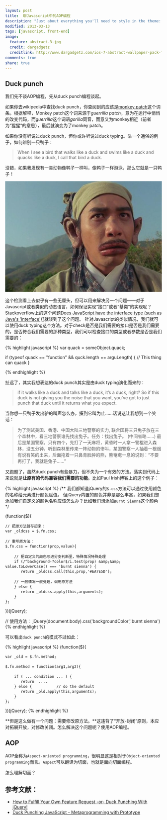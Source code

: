 ```yaml
---
layout: post
title:	聊Javascript中的AOP编程
description: "Just about everything you'll need to style in the theme: headings, paragraphs, blockquotes, tables, code blocks, and more."
modified: 2013-03-13
tags: [javascript, front-end]
image:
  feature: abstract-3.jpg
  credit: dargadgetz
  creditlink: http://www.dargadgetz.com/ios-7-abstract-wallpaper-pack-for-iphone-5-and-ipod-touch-retina/
comments: true
share: true
---
```


## Duck punch

我们先不谈AOP编程，先从duck punch编程谈起。

如果你去wikipedia中查找duck punch，你查阅到的应该是[monkey patch](http://en.wikipedia.org/wiki/Monkey_patch)这个词条。根据解释，Monkey patch这个词来源于*guerrilla patch*，意为在运行中悄悄的改变代码，而*guerrilla*这个词语*gorilla*同音，而意又为monkey相近（前者为“猩猩”的意思），最后就演变为了monkey patch。

如果你没有听说过duck punch，但你或许听说过duck typing。举一个通俗的例子，如何辨别一只鸭子： 

>When I see a bird that walks like a duck and swims like a duck and quacks like a duck, I call that bird a duck.

没错，如果我发现有一类动物像鸭子一样叫，像鸭子一样游泳，那么它就是一只鸭子！

![duck](../images/aop-programming/duck.jpg)

这个检测看上去似乎有一些无厘头，但可以用来解决另一个问题——对于Javascript或者类似的动态语言，如何保证实现“接口”或者“基类”的实现呢？Stackoverflow上的这个问题[Does JavaScript have the interface type (such as Java's 'interface')?](http://stackoverflow.com/questions/3710275/does-javascript-have-the-interface-type-such-as-javas-interface)就谈到了这个问题。 针对Javascript的类似情况，我们就可以使用duck typing这个方法。对于check是否是我们需要的接口是否是我们需要的，是否符合我们需要的那种类型，我们可以检查接口的类型或者参数是否是我们需要的：

{% highlight javascript %}
var quack = someObject.quack;

if (typeof quack == "function" && quck.length == arguLength)
{
    // This thing can quack
}

{% endhighlight %}

扯远了，其实我想表达的duck punch其实是由duck typing演化而来的：

>if it walks like a duck and talks like a duck, it’s a duck, right? So if this duck is not giving you the noise that you want, you’ve got to just punch that duck until it returns what you expect.

当你想一只鸭子发出驴的叫声怎么办，揍到它叫为止……话说这让我想到一个笑话：

>为了测试美国、香港、中国大陆三地警察的实力, 联合国将三只兔子放在三个森林中，看三地警察谁先找出兔子。任务：找出兔子。
(中间省略......)
最后是某国警察，只有四个，先打了一天麻将，黄昏时一人拿一警棍进入森林，没五分钟，听到森林里传来一阵动物的惨叫，某国警察一人抽着一根烟有说有笑的出来，后面拖着一只鼻青脸肿的熊，熊奄奄一息的说到：“不要再打了，我就是兔子……”

又跑题了，虽然duck punch有些暴力，但不失为一个有效的方法。落实到代码上来说就是**让原有的代码兼容我们需要的功能**。比如Paul Irish博客上的这个例子：

{% highlight javascript %}
/**
    我们都知道jQuery的`$.css`方法可以通过使用颜色的名称给元素进行颜色赋值。
    但jQuery内置的颜色并非是那么丰富，如果我们想添加我们自定义的颜色名称应该怎么办？比如我们想添加`Burnt Sienna`这个颜色
*/

(function($){
    
    // 把原方法暂存起来：
    var _oldcss = $.fn.css;

    // 重写原方法：
    $.fn.css = function(prop,value){

        // 把自定义的颜色写进分支判断里，特殊情况特殊处理
        if (/^background-?color$/i.test(prop) &amp;&amp; value.toLowerCase() === 'burnt sienna') {
           return _oldcss.call(this,prop,'#EA7E5D');

        // 一般情况一般处理，调用原方法
        } else {
           return _oldcss.apply(this,arguments);
        }
    };
})(jQuery);

// 使用方法：
jQuery(document.body).css('backgroundColor','burnt sienna')
{% endhighlight %}

可以看出`duck punch`的模式不过如此：

{% highlight javascript %}
(function($){

    var _old = $.fn.method;

    $.fn.method = function(arg1,arg2){

        if ( ... condition ... ) {
           return  ....
        } else {           // do the default
           return _old.apply(this,arguments);
        }
    };
})(jQuery);
{% endhighlight %}

**但是这么做有一个问题：需要修改原方法。**这违背了“开放-封闭”原则，本应对拓展开放，对修改关闭。怎么解决这个问题呢？使用AOP编程。

## AOP

AOP全称为`Aspect-oriented programming`，很明显这是相对于`Object-oriented programming`而言。`Aspect`可以翻译为切面，也就是面向切面编程。

怎么理解切面？

## 参考文献：

- [How to Fulfill Your Own Feature Request -or- Duck Punching With jQuery!](http://www.paulirish.com/2010/duck-punching-with-jquery/)
- [Duck Punching JavaScript - Metaprogramming with Prototype](http://www.ericdelabar.com/2008/05/metaprogramming-javascript.html)

